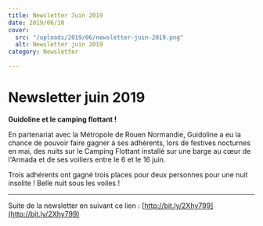 ```yaml
---
title: Newsletter Juin 2019
date: 2019/06/10
cover:
  src: "/uploads/2019/06/newsletter-juin-2019.png"
  alt: Newsletter juin 2019
category: Newsletter

---
```

# Newsletter juin 2019

**Guidoline et le camping flottant !**

En partenariat avec la Métropole de Rouen Normandie, Guidoline a eu la chance de pouvoir faire gagner à ses adhérents, lors de festives nocturnes en mai, des nuits sur le Camping Flottant installé sur une barge au cœur de l'Armada et de ses voiliers entre le 6 et le 16 juin.

Trois adhérents ont gagné trois places pour deux personnes pour une nuit insolite ! Belle nuit sous les voiles !

---

Suite de la newsletter en suivant ce lien : [http://bit.ly/2Xhy799](http://bit.ly/2Xhy799)